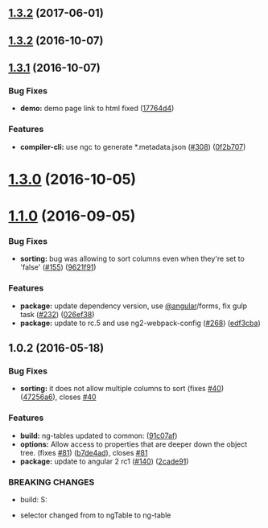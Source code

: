 <a name="1.3.2"></a>
## [1.3.2](https://github.com/valor-software/ng2-table/compare/1.3.3...v1.3.2) (2017-06-01)



<a name="1.3.2"></a>
## [1.3.2](https://github.com/valor-software/ng2-table/compare/v1.3.1...v1.3.2) (2016-10-07)



<a name="1.3.1"></a>
## [1.3.1](https://github.com/valor-software/ng2-table/compare/v1.3.0...v1.3.1) (2016-10-07)


### Bug Fixes

* **demo:** demo page link to html fixed ([17764d4](https://github.com/valor-software/ng2-table/commit/17764d4))


### Features

* **compiler-cli:** use ngc to generate *.metadata.json ([#308](https://github.com/valor-software/ng2-table/issues/308)) ([0f2b707](https://github.com/valor-software/ng2-table/commit/0f2b707))



<a name="1.3.0"></a>
# [1.3.0](https://github.com/valor-software/ng2-table/compare/v1.1.0...v1.3.0) (2016-10-05)



<a name="1.1.0"></a>
# [1.1.0](https://github.com/valor-software/ng2-table/compare/v1.0.2...v1.1.0) (2016-09-05)


### Bug Fixes

* **sorting:** bug was allowing to sort columns even when they're set to 'false' ([#155](https://github.com/valor-software/ng2-table/issues/155)) ([9621f91](https://github.com/valor-software/ng2-table/commit/9621f91))


### Features

* **package:** update dependency version, use [@angular](https://github.com/angular)/forms, fix gulp task ([#232](https://github.com/valor-software/ng2-table/issues/232)) ([026ef38](https://github.com/valor-software/ng2-table/commit/026ef38))
* **package:** update to rc.5 and use ng2-webpack-config ([#268](https://github.com/valor-software/ng2-table/issues/268)) ([edf3cba](https://github.com/valor-software/ng2-table/commit/edf3cba))



<a name="1.0.2"></a>
## 1.0.2 (2016-05-18)


### Bug Fixes

* **sorting:** it does not allow multiple columns to sort (fixes [#40](https://github.com/valor-software/ng2-table/issues/40)) ([47256a6](https://github.com/valor-software/ng2-table/commit/47256a6)), closes [#40](https://github.com/valor-software/ng2-table/issues/40)


### Features

* **build:** ng-tables updated to common: ([91c07af](https://github.com/valor-software/ng2-table/commit/91c07af))
* **options:** Allow access to properties that are deeper down the object tree. (fixes [#81](https://github.com/valor-software/ng2-table/issues/81)) ([b7de4ad](https://github.com/valor-software/ng2-table/commit/b7de4ad)), closes [#81](https://github.com/valor-software/ng2-table/issues/81)
* **package:** update to angular 2 rc1 ([#140](https://github.com/valor-software/ng2-table/issues/140)) ([2cade91](https://github.com/valor-software/ng2-table/commit/2cade91))


### BREAKING CHANGES

* build: S:
- selector changed from to ngTable to ng-table



